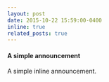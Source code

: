 ```yaml
---
layout: post
date: 2015-10-22 15:59:00-0400
inline: true
related_posts: true
---
```


#### A simple announcement
A simple inline announcement.
